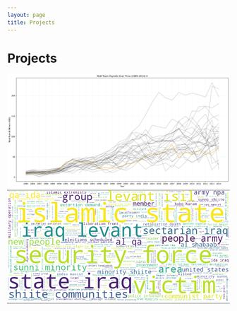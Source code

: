 ```yaml
---
layout: page
title: Projects
---
```

<style>
.tooltip {
  position: relative;
  display: inline-block;
  border-bottom: 1px dotted black;
}

.tooltip .tooltiptext {
  visibility: hidden;
  height: 100%;
  width: 100%;
  background-color: black;
  color: #444444;
  text-align: center;
  border-radius: 6px;
  padding: 50% 0;
  position: absolute;
  z-index: 1;
  bottom: 0%;
  left: 0%;
  margin-left: 0px;
  
  /* Fade in tooltip - takes 1 second to go from 0% to 100% opac: */
  opacity: 0.5;
  transition: opacity 1s;
}

.tooltip:hover .tooltiptext {
  visibility: visible;
  opacity: 1;
}
</style>

# Projects

<div class="tooltip"> 
    <a href="https://tyleraclark.github.io/CMSC320_project_2.html">
        <img src="https://raw.githubusercontent.com/tyleraclark/tyleraclark.github.io/main/_images/proj2.png" width="960"/> 
    </a>
    <span class="tooltiptext"> Final Project
    </span>
</div>

<div class="tooltip"> 
    <a href="https://tyleraclark.github.io/CMSC320_final_project.html">
        <img src="https://raw.githubusercontent.com/tyleraclark/tyleraclark.github.io/main/_images/final_proj.png" width="960"/> 
    </a>
    <span class="tooltiptext"> Final Project
    </span>
</div>